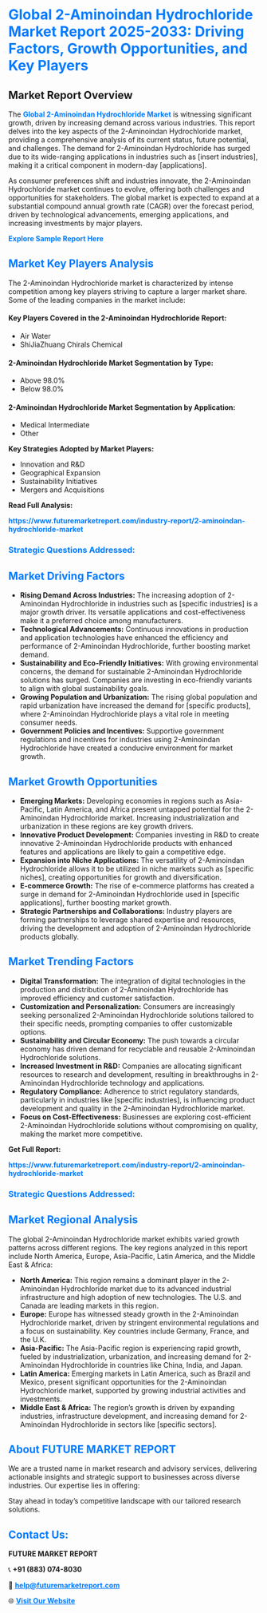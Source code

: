 <h1 style="color: #007BFF;">Global 2-Aminoindan Hydrochloride Market Report 2025-2033: Driving Factors, Growth Opportunities, and Key Players</h1>

<section id="overview">
<h2>Market Report Overview</h2>
<p>The <a href="https://www.futuremarketreport.com/industry-report/2-aminoindan-hydrochloride-market" style="color: #007BFF; text-decoration: none;"><strong>Global 2-Aminoindan Hydrochloride Market</strong></a> is witnessing significant growth, driven by increasing demand across various industries. This report delves into the key aspects of the 2-Aminoindan Hydrochloride market, providing a comprehensive analysis of its current status, future potential, and challenges. The demand for 2-Aminoindan Hydrochloride has surged due to its wide-ranging applications in industries such as [insert industries], making it a critical component in modern-day [applications].</p>
<p>As consumer preferences shift and industries innovate, the 2-Aminoindan Hydrochloride market continues to evolve, offering both challenges and opportunities for stakeholders. The global market is expected to expand at a substantial compound annual growth rate (CAGR) over the forecast period, driven by technological advancements, emerging applications, and increasing investments by major players.</p>
</section>

<section id="overview">
<p><a href="https://www.futuremarketreport.com/request-sample/reportId=46825" style="color: #007BFF; text-decoration: none;"><strong>Explore Sample Report Here</strong></a></p>
</section>

<section id="key-players">
<h2 style="color: #007BFF;">Market Key Players Analysis</h2>
<p>The 2-Aminoindan Hydrochloride market is characterized by intense competition among key players striving to capture a larger market share. Some of the leading companies in the market include:</p>
<h4>Key Players Covered in the 2-Aminoindan Hydrochloride Report:</h4>
<ul><li>Air Water</li><li>ShiJiaZhuang Chirals Chemical</li></ul>
<h4>2-Aminoindan Hydrochloride Market Segmentation by Type:</h4>
<ul><li>Above 98.0%</li><li>Below 98.0%</li></ul>

<h4>2-Aminoindan Hydrochloride Market Segmentation by Application:</h4>
<ul><li>Medical Intermediate</li><li>Other</li></ul>
<p><strong>Key Strategies Adopted by Market Players:</strong></p>
<ul>
<li>Innovation and R&D</li>
<li>Geographical Expansion</li>
<li>Sustainability Initiatives</li>
<li>Mergers and Acquisitions</li>
</ul>
</section>

<section>
<p><strong>Read Full Analysis: </strong></p><a href="https://www.futuremarketreport.com/industry-report/2-aminoindan-hydrochloride-market" style="color: #007BFF; text-decoration: none;"><strong>https://www.futuremarketreport.com/industry-report/2-aminoindan-hydrochloride-market</strong></a>
<h3 style="color: #007BFF;">Strategic Questions Addressed:</h3>
</section>

<section id="driving-factors">
<h2 style="color: #007BFF;">Market Driving Factors</h2>
<ul>
<li><strong>Rising Demand Across Industries:</strong> The increasing adoption of 2-Aminoindan Hydrochloride in industries such as [specific industries] is a major growth driver. Its versatile applications and cost-effectiveness make it a preferred choice among manufacturers.</li>
<li><strong>Technological Advancements:</strong> Continuous innovations in production and application technologies have enhanced the efficiency and performance of 2-Aminoindan Hydrochloride, further boosting market demand.</li>
<li><strong>Sustainability and Eco-Friendly Initiatives:</strong> With growing environmental concerns, the demand for sustainable 2-Aminoindan Hydrochloride solutions has surged. Companies are investing in eco-friendly variants to align with global sustainability goals.</li>
<li><strong>Growing Population and Urbanization:</strong> The rising global population and rapid urbanization have increased the demand for [specific products], where 2-Aminoindan Hydrochloride plays a vital role in meeting consumer needs.</li>
<li><strong>Government Policies and Incentives:</strong> Supportive government regulations and incentives for industries using 2-Aminoindan Hydrochloride have created a conducive environment for market growth.</li>
</ul>
</section>

<section id="growth-opportunities">
<h2 style="color: #007BFF;">Market Growth Opportunities</h2>
<ul>
<li><strong>Emerging Markets:</strong> Developing economies in regions such as Asia-Pacific, Latin America, and Africa present untapped potential for the 2-Aminoindan Hydrochloride market. Increasing industrialization and urbanization in these regions are key growth drivers.</li>
<li><strong>Innovative Product Development:</strong> Companies investing in R&D to create innovative 2-Aminoindan Hydrochloride products with enhanced features and applications are likely to gain a competitive edge.</li>
<li><strong>Expansion into Niche Applications:</strong> The versatility of 2-Aminoindan Hydrochloride allows it to be utilized in niche markets such as [specific niches], creating opportunities for growth and diversification.</li>
<li><strong>E-commerce Growth:</strong> The rise of e-commerce platforms has created a surge in demand for 2-Aminoindan Hydrochloride used in [specific applications], further boosting market growth.</li>
<li><strong>Strategic Partnerships and Collaborations:</strong> Industry players are forming partnerships to leverage shared expertise and resources, driving the development and adoption of 2-Aminoindan Hydrochloride products globally.</li>
</ul>
</section>

<section id="trending-factors">
<h2 style="color: #007BFF;">Market Trending Factors</h2>
<ul>
<li><strong>Digital Transformation:</strong> The integration of digital technologies in the production and distribution of 2-Aminoindan Hydrochloride has improved efficiency and customer satisfaction.</li>
<li><strong>Customization and Personalization:</strong> Consumers are increasingly seeking personalized 2-Aminoindan Hydrochloride solutions tailored to their specific needs, prompting companies to offer customizable options.</li>
<li><strong>Sustainability and Circular Economy:</strong> The push towards a circular economy has driven demand for recyclable and reusable 2-Aminoindan Hydrochloride solutions.</li>
<li><strong>Increased Investment in R&D:</strong> Companies are allocating significant resources to research and development, resulting in breakthroughs in 2-Aminoindan Hydrochloride technology and applications.</li>
<li><strong>Regulatory Compliance:</strong> Adherence to strict regulatory standards, particularly in industries like [specific industries], is influencing product development and quality in the 2-Aminoindan Hydrochloride market.</li>
<li><strong>Focus on Cost-Effectiveness:</strong> Businesses are exploring cost-efficient 2-Aminoindan Hydrochloride solutions without compromising on quality, making the market more competitive.</li>
</ul>
</section>

<section>
<p><strong>Get Full Report: </strong></p><a href="https://www.futuremarketreport.com/industry-report/2-aminoindan-hydrochloride-market" style="color: #007BFF; text-decoration: none;"><strong>https://www.futuremarketreport.com/industry-report/2-aminoindan-hydrochloride-market</strong></a>
<h3 style="color: #007BFF;">Strategic Questions Addressed:</h3>
</section>


<section id="regional-analysis">
<h2 style="color: #007BFF;">Market Regional Analysis</h2>
<p>The global 2-Aminoindan Hydrochloride market exhibits varied growth patterns across different regions. The key regions analyzed in this report include North America, Europe, Asia-Pacific, Latin America, and the Middle East & Africa:</p>
<ul>
<li><strong>North America:</strong> This region remains a dominant player in the 2-Aminoindan Hydrochloride market due to its advanced industrial infrastructure and high adoption of new technologies. The U.S. and Canada are leading markets in this region.</li>
<li><strong>Europe:</strong> Europe has witnessed steady growth in the 2-Aminoindan Hydrochloride market, driven by stringent environmental regulations and a focus on sustainability. Key countries include Germany, France, and the U.K.</li>
<li><strong>Asia-Pacific:</strong> The Asia-Pacific region is experiencing rapid growth, fueled by industrialization, urbanization, and increasing demand for 2-Aminoindan Hydrochloride in countries like China, India, and Japan.</li>
<li><strong>Latin America:</strong> Emerging markets in Latin America, such as Brazil and Mexico, present significant opportunities for the 2-Aminoindan Hydrochloride market, supported by growing industrial activities and investments.</li>
<li><strong>Middle East & Africa:</strong> The region’s growth is driven by expanding industries, infrastructure development, and increasing demand for 2-Aminoindan Hydrochloride in sectors like [specific sectors].</li>
</ul>
</section>

<footer>
<h2 style="color: #007BFF;">About FUTURE MARKET REPORT</h2>
<p>We are a trusted name in market research and advisory services, delivering actionable insights and strategic support to businesses across diverse industries. Our expertise lies in offering:</p>

<p>Stay ahead in today’s competitive landscape with our tailored research solutions.</p>

<h2 style="color: #007BFF;">Contact Us:</h2>
<p><strong>FUTURE MARKET REPORT</strong></p>
<p>📞 <strong>+91 (883) 074-8030</strong></p>
<p>📧 <strong><a href="mailto:help@futuremarketreport.com" style="color: #007BFF;">help@futuremarketreport.com</a></strong></p>
<p>🌐 <strong><a href="https://www.futuremarketreport.com/" style="color: #007BFF;">Visit Our Website</a></strong></p>
</footer>